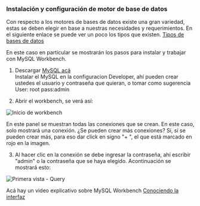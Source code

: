 ### Instalación y configuración de motor de base de datos		
		
Con respecto a los motores de bases de datos existe una gran variedad, estas se deben elegir en base a nuestras necesidades y requerimientos. En el siguiente enlace se puede ver un poco los tipos que existen. 
[Tipos de bases de datos](https://blog.pandorafms.org/es/tipos-de-bases-de-datos-y-las-mejores-bases-de-datos-del-2016/)

En este caso en particular se mostrarán los pasos para instalar y trabajar con MySQL Workbench. 

1. Descargar [MySQL acá](http://dev.mysql.com/get/Downloads/MySQLInstaller/mysql-installer-community-5.7.11.0.msi)		
Instalar el MySQL en la configuracion Developer, ahí pueden crear ustedes el usuario y contraseña que quieran, o tomar como             sugerencia User: root pass:admin	

2. Abrir el workbench, se verá así: 

![Inicio de workbench](http://enriqueincioch.azurewebsites.net/wp-content/uploads/2015/05/MySQLAzure04.png)

En este panel se muestran todas las conexiones que se crean. En este caso, solo mostrará una conexión.
¿Se pueden crear más conexiones? Sí, sí se pueden crear más, para eso dar click en signo "+ ", el que está marcado en rojo en la imagen.

3. Al hacer clic en la conexión se debe ingresar la contraseña, ahí escribir "admin" o la  contraseña que se haya elegido. Acontinuación se mostrará esto:

![Primera vista - Query](http://wb.fabforce.eu/wp-content/uploads/Screen-Shot-2013-06-14-at-6.58.22-PM-800x515.png)

Acá hay un video explicativo sobre MySQL Workbench [Conociendo la interfaz](https://www.youtube.com/watch?v=fU2skZPgV4g)
